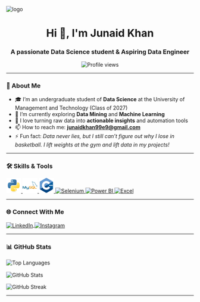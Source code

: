 ![logo](https://github.com/junaidniazi1/junaidniazi1/blob/main/DATA%20ENGINEER%20(2)%20(1).png)
<h1 align="center">Hi 👋, I'm Junaid Khan</h1>
<h3 align="center">A passionate Data Science student & Aspiring Data Engineer</h3>


<p align="center">
  <img src="https://komarev.com/ghpvc/?username=john99niazi&label=Profile%20views&color=0e75b6&style=flat" alt="Profile views" />
</p>

---

### 🚀 About Me

- 🎓 I’m an undergraduate student of **Data Science** at the University of Management and Technology (Class of 2027)
- 🌱 I’m currently exploring **Data Mining** and **Machine Learning**
- 🧠 I love turning raw data into **actionable insights** and automation tools
- 📫 How to reach me: **junaidkhan99e9@gmail.com**
- ⚡ Fun fact: *Data never lies, but I still can’t figure out why I lose in basketball. I lift weights at the gym and lift data in my projects!*

---

### 🛠️ Skills & Tools

<p align="left">
  <a href="https://www.python.org" target="_blank" rel="noreferrer">
    <img src="https://raw.githubusercontent.com/devicons/devicon/master/icons/python/python-original.svg" alt="Python" width="40" height="40"/>
  </a>
  <a href="https://www.mysql.com/" target="_blank" rel="noreferrer">
    <img src="https://raw.githubusercontent.com/devicons/devicon/master/icons/mysql/mysql-original-wordmark.svg" alt="MySQL" width="40" height="40"/>
  </a>
  <a href="https://www.w3schools.com/cpp/" target="_blank" rel="noreferrer">
    <img src="https://raw.githubusercontent.com/devicons/devicon/master/icons/cplusplus/cplusplus-original.svg" alt="C++" width="40" height="40"/>
  </a>
  <a href="https://www.selenium.dev" target="_blank" rel="noreferrer">
    <img src="https://raw.githubusercontent.com/detain/svg-logos/780f25886640cef088af994181646db2f6b1a3f8/svg/selenium-logo.svg" alt="Selenium" width="40" height="40"/>
  </a>
  <a href="https://powerbi.microsoft.com/" target="_blank" rel="noreferrer">
    <img src="https://img.icons8.com/color/48/power-bi.png" alt="Power BI" width="40" height="40"/>
  </a>
  <a href="https://www.microsoft.com/en/microsoft-365/excel" target="_blank" rel="noreferrer">
    <img src="https://img.icons8.com/color/48/microsoft-excel-2019--v1.png" alt="Excel" width="40" height="40"/>
  </a>
</p>

---

### 🌐 Connect With Me

<p align="left">
  <a href="https://www.linkedin.com/in/junaid-khan-13507a272" target="blank">
    <img align="center" src="https://raw.githubusercontent.com/rahuldkjain/github-profile-readme-generator/master/src/images/icons/Social/linked-in-alt.svg" alt="LinkedIn" height="30" width="40" />
  </a>
  <a href="https://www.instagram.com/junaid.niazii?igsh=mwhyohh2bglsohfwda==" target="blank">
    <img align="center" src="https://raw.githubusercontent.com/rahuldkjain/github-profile-readme-generator/master/src/images/icons/Social/instagram.svg" alt="Instagram" height="30" width="40" />
  </a>
</p>

---

### 📊 GitHub Stats

<p align="left">
  <img align="center" src="https://github-readme-stats.vercel.app/api/top-langs?username=john99niazi&show_icons=true&locale=en&layout=compact" alt="Top Languages" />
</p>

<p align="left">
  <img align="center" src="https://github-readme-stats.vercel.app/api?username=john99niazi&show_icons=true&locale=en" alt="GitHub Stats" />
</p>

<p align="left">
  <img align="center" src="https://github-readme-streak-stats.herokuapp.com/?user=john99niazi&" alt="GitHub Streak" />
</p>

---
